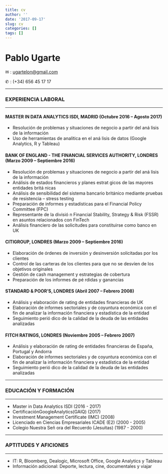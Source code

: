 ```yaml
---
title: cv
author: ''
date: '2017-09-17'
slug: cv
categories: []
tags: []
---
```


# Pablo Ugarte

 ✉ : ugartelon@gmail.com 
 
 ✆ : (+34) 656 45 17 17  
 
***
### EXPERIENCIA LABORAL
***

#### MASTER IN DATA ANALYTICS ISDI, MADRID (Octubre 2016 – Agosto 2017)

* Resolución de problemas y situaciones de negocio a partir del aná lisis de la información
* Uso de herramientas de analı́tica en el aná lisis de datos (Google Analytics, R y Tableau)

#### BANK OF ENGLAND - THE FINANCIAL SERVICES AUTHORITY, LONDRES (Marzo 2009 – Septiembre 2016)

* Resolución de problemas y situaciones de negocio a partir del aná lisis de la información
* Análisis de estados financieros y planes estrat gicos de las mayores entidades britá nicas
* Análisis de sensibilidad del sistema bancario británico mediante pruebas de resistencia –
stress testing
* Preparación de informes y estadı́sticas para el Financial Policy Committee (FPC)
* Representante de la divisió n Financial Stability, Strategy & Risk (FSSR) en asuntos
relacionados con FinTech
* Análisis financiero de las solicitudes para constituirse como banco en UK

#### CITIGROUP, LONDRES  (Marzo 2009 – Septiembre 2016)

* Elaboración de órdenes de inversión y desinversión solicitadas por los clientes
* Control de las carteras de los clientes para que no se desvı́en de los objetivos originales
* Gestión de cash management y estrategias de cobertura
* Preparación de los informes de pé rdidas y ganancias

#### STANDARD & POOR’S, LONDRES (Abril 2007 – Febrero 2008)

* Análisis y elaboración de rating de entidades financieras de UK
* Elaboración de informes sectoriales y de coyuntura económica con el fin de analizar la
información financiera y estadı́stica de la entidad
* Seguimiento perió dico de la calidad de la deuda de las entidades analizadas

#### FITCH RATINGS, LONDRES (Noviembre 2005 – Febrero 2007)

* Análisis y elaboración de rating de entidades financieras de España, Portugal y Andorra
* Elaboración de informes sectoriales y de coyuntura económica con el fin de analizar la
información financiera y estadı́stica de la entidad
* Seguimiento perió dico de la calidad de la deuda de las entidades analizadas

***
### EDUCACIÓN Y FORMACIÓN
***

* Master in Data Analytics ISDI (2016 - 2017)
* CertificaciónGoogleAnalytics(GAIQ) (2017)
* Investment Management Certificate (IMC) (2008)
* Licenciado en Ciencias Empresariales ICADE (E2) (2000 - 2005)
* Colegio Nuestra Señ ora del Recuerdo (Jesuitas) (1987 - 2000)

***
### APTITUDES Y AFICIONES
***

* IT: R, Bloomberg, Dealogic, Microsoft Office, Google Analytics y Tableau
* Información adicional: Deporte, lectura, cine, documentales y viajar